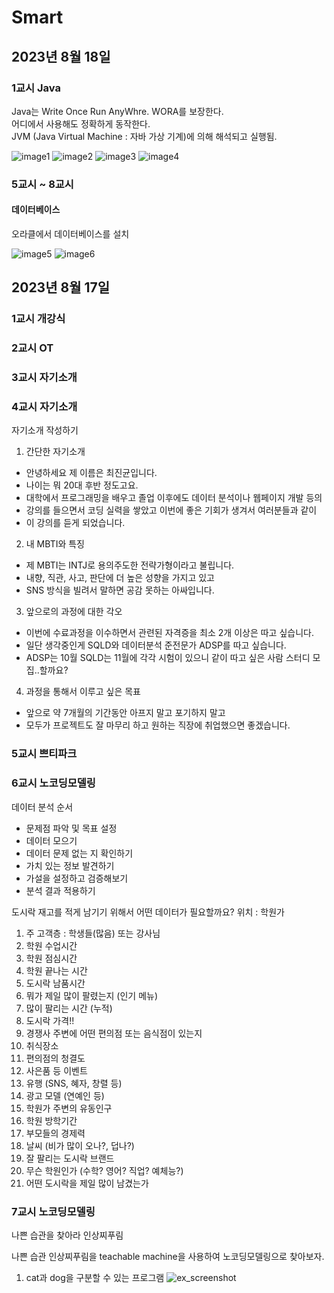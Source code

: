 # Smart
## 2023년 8월 18일
### 1교시 Java
Java는 Write Once Run AnyWhre. WORA를 보장한다.  
어디에서 사용해도 정확하게 동작한다.  
JVM (Java Virtual Machine : 자바 가상 기계)에 의해 해석되고 실행됨.  

![image1](https://user-images.githubusercontent.com/123911778/261881785-335bd669-0bc6-4e8b-9481-7c709a41b9f0.png)
![image2](https://user-images.githubusercontent.com/123911778/261881777-44af0bb9-f755-4041-9287-ccf2825f8f0f.png)
![image3](https://user-images.githubusercontent.com/123911778/261881781-07eb48c5-dd58-4144-8d01-3fd597613b2f.png)
![image4](https://user-images.githubusercontent.com/123911778/261881780-4922703d-b3d1-49e6-a911-819ac2ba35aa.png)


### 5교시 ~ 8교시
#### 데이터베이스
오라클에서 데이터베이스를 설치

![image5](https://user-images.githubusercontent.com/123911778/261881782-5f9bcfa8-cc9e-4cc5-9ef4-a6f3acbb2bc3.png)
![image6](https://user-images.githubusercontent.com/123911778/261881783-cbec8041-9b25-4c93-9e01-264f6173a9fc.png)




## 2023년 8월 17일
### 1교시 개강식  
### 2교시 OT  
### 3교시 자기소개
### 4교시 자기소개

자기소개 작성하기
1. 간단한 자기소개
- 안녕하세요 제 이름은 최진균입니다.
- 나이는 뭐 20대 후반 정도고요.
- 대학에서 프로그래밍을 배우고 졸업 이후에도 데이터 분석이나 웹페이지 개발 등의
- 강의를 들으면서 코딩 실력을 쌓았고 이번에 좋은 기회가 생겨서 여러분들과 같이
- 이 강의를 듣게 되었습니다.

2. 내 MBTI와 특징
- 제 MBTI는 INTJ로 용의주도한 전략가형이라고 불립니다.
- 내향, 직관, 사고, 판단에 더 높은 성향을 가지고 있고
- SNS 방식을 빌려서 말하면 공감 못하는 아싸입니다.

3. 앞으로의 과정에 대한 각오
- 이번에 수료과정을 이수하면서 관련된 자격증을 최소 2개 이상은 따고 싶습니다.
- 일단 생각중인게 SQLD와 데이터분석 준전문가 ADSP를 따고 싶습니다.
- ADSP는 10월 SQLD는 11월에 각각 시험이 있으니 같이 따고 싶은 사람 스터디 모집..할까요?

4. 과정을 통해서 이루고 싶은 목표
- 앞으로 약 7개월의 기간동안 아프지 말고 포기하지 말고
- 모두가 프로젝트도 잘 마무리 하고 원하는 직장에 취업했으면 좋겠습니다.

### 5교시 쁘티파크
### 6교시 노코딩모델링

데이터 분석 순서
- 문제점 파악 및 목표 설정
- 데이터 모으기
- 데이터 문제 없는 지 확인하기
- 가치 있는 정보 발견하기
- 가설을 설정하고 검증해보기
- 분석 결과 적용하기


도시락 재고를 적게 남기기 위해서 어떤 데이터가 필요할까요?
위치 : 학원가

1. 주 고객층 : 학생들(많음) 또는 강사님
2. 학원 수업시간
3. 학원 점심시간
4. 학원 끝나는 시간
5. 도시락 남품시간
6. 뭐가 제일 많이 팔렸는지 (인기 메뉴)
7. 많이 팔리는 시간 (누적)
8. 도시락 가격!!
9. 경쟁사 주변에 어떤 편의점 또는 음식점이 있는지
10. 취식장소
11. 편의점의 청결도
12. 사은품 등 이벤트
13. 유행 (SNS, 혜자, 창렬 등)
14. 광고 모델 (연예인 등)
15. 학원가 주변의 유동인구
16. 학원 방학기간
17. 부모들의 경제력
18. 날씨 (비가 많이 오나?, 덥나?)
19. 잘 팔리는 도시락 브랜드
20. 무슨 학원인가 (수학? 영어? 직업? 예체능?)
21. 어떤 도시락을 제일 많이 남겼는가

### 7교시 노코딩모델링
나쁜 습관을 찾아라
인상찌푸림

나쁜 습관 인상찌푸림을 teachable machine을 사용하여 노코딩모델링으로 찾아보자.

1. cat과 dog을 구분할 수 있는 프로그램
![ex_screenshot](https://user-images.githubusercontent.com/123911778/261236691-7a97f6f8-be87-4e47-aa7f-defda0c4d31d.PNG)























